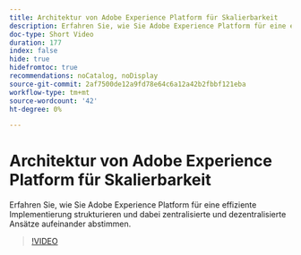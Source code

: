 ```yaml
---
title: Architektur von Adobe Experience Platform für Skalierbarkeit
description: Erfahren Sie, wie Sie Adobe Experience Platform für eine effiziente Implementierung strukturieren und dabei zentralisierte und dezentralisierte Ansätze aufeinander abstimmen.
doc-type: Short Video
duration: 177
index: false
hide: true
hidefromtoc: true
recommendations: noCatalog, noDisplay
source-git-commit: 2af7500de12a9fd78e64c6a12a42b2fbbf121eba
workflow-type: tm+mt
source-wordcount: '42'
ht-degree: 0%

---
```



# Architektur von Adobe Experience Platform für Skalierbarkeit

Erfahren Sie, wie Sie Adobe Experience Platform für eine effiziente Implementierung strukturieren und dabei zentralisierte und dezentralisierte Ansätze aufeinander abstimmen.

<!-- 62_S601_3442532_176_architecting-adobe-experience-platform-for-scalability -->
>[!VIDEO](https://video.tv.adobe.com/v/3458321/?learn=on&enablevpops=true)
